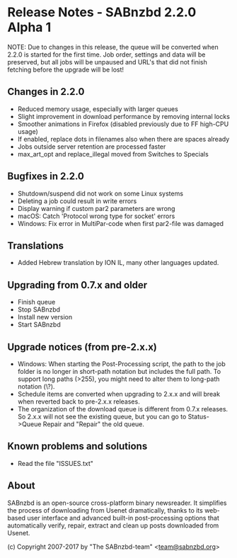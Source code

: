 Release Notes  -  SABnzbd 2.2.0 Alpha 1
=========================================================

NOTE: Due to changes in this release, the queue will be converted when 2.2.0
is started for the first time. Job order, settings and data will be
preserved, but all jobs will be unpaused and URL's that did not finish
fetching before the upgrade will be lost!

## Changes in 2.2.0
- Reduced memory usage, especially with larger queues
- Slight improvement in download performance by removing internal locks
- Smoother animations in Firefox (disabled previously due to FF high-CPU usage)
- If enabled, replace dots in filenames also when there are spaces already
- Jobs outside server retention are processed faster
- max_art_opt and replace_illegal moved from Switches to Specials

## Bugfixes in 2.2.0
- Shutdown/suspend did not work on some Linux systems
- Deleting a job could result in write errors
- Display warning if custom par2 parameters are wrong
- macOS: Catch 'Protocol wrong type for socket' errors
- Windows: Fix error in MultiPar-code when first par2-file was damaged

## Translations
- Added Hebrew translation by ION IL, many other languages updated.

## Upgrading from 0.7.x and older
- Finish queue
- Stop SABnzbd
- Install new version
- Start SABnzbd

## Upgrade notices (from pre-2.x.x)
- Windows: When starting the Post-Processing script, the path to the job folder
  is no longer in short-path notation but includes the full path. To support
  long paths (>255), you might need to alter them to long-path notation (\\?\).
- Schedule items are converted when upgrading to 2.x.x and will break when
  reverted back to pre-2.x.x releases.
- The organization of the download queue is different from 0.7.x releases.
  So 2.x.x will not see the existing queue, but you can go to Status->Queue Repair
  and "Repair" the old queue.

## Known problems and solutions
- Read the file "ISSUES.txt"

## About
  SABnzbd is an open-source cross-platform binary newsreader.
  It simplifies the process of downloading from Usenet dramatically, thanks
  to its web-based user interface and advanced built-in post-processing options
  that automatically verify, repair, extract and clean up posts downloaded
  from Usenet.

  (c) Copyright 2007-2017 by "The SABnzbd-team" \<team@sabnzbd.org\>
